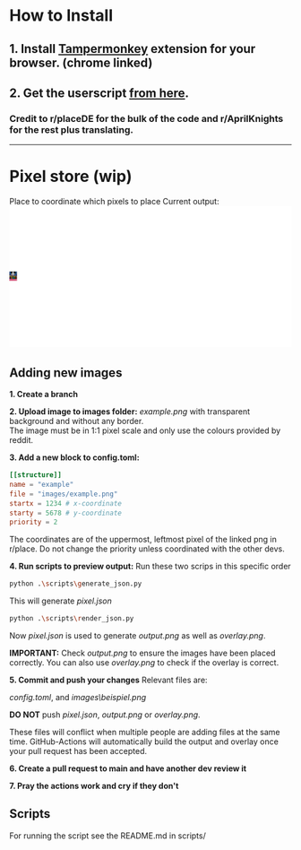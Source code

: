 # How to Install
## 1. Install [Tampermonkey](https://chrome.google.com/webstore/detail/tampermonkey/dhdgffkkebhmkfjojejmpbldmpobfkfo?hl=en) extension for your browser. (chrome linked)
## 2. Get the userscript [from here](https://wayland-smithy.github.io/DF-place/DFplace.user.js).

### Credit to r/placeDE for the bulk of the code and r/AprilKnights for the rest plus translating.
---
# Pixel store (wip)

Place to coordinate which pixels to place
Current output:
![Output](output.png)

## Adding new images
**1. Create a branch**


**2. Upload image to images folder:**
_example.png_ with transparent background and without any border.\
The image must be in 1:1 pixel scale and only use the colours provided by reddit.


**3. Add a new block to config.toml:**
```toml
[[structure]]
name = "example"
file = "images/example.png"
startx = 1234 # x-coordinate
starty = 5678 # y-coordinate
priority = 2
```
The coordinates are of the uppermost, leftmost pixel of the linked png in r/place.
Do not change the priority unless coordinated with the other devs.

**4. Run scripts to preview output:**
Run these two scrips in this specific order
```bash
python .\scripts\generate_json.py
```
This will generate _pixel.json_
```bash
python .\scripts\render_json.py
```
Now _pixel.json_ is used to generate _output.png_ as well as _overlay.png_.

**IMPORTANT:** Check _output.png_ to ensure the images have been placed correctly.
You can also use _overlay.png_ to check if the overlay is correct.


**5. Commit and push your changes**
Relevant files are:

_config.toml_, and _images\beispiel.png_

**DO NOT** push _pixel.json_, _output.png_ or _overlay.png_.

These files will conflict when multiple people are adding files at the same time.
GitHub-Actions will automatically build the output and overlay once your pull request
has been accepted.

**6. Create a pull request to main and have another dev review it**

**7. Pray the actions work and cry if they don't**

## Scripts

For running the script see the README.md in scripts/
